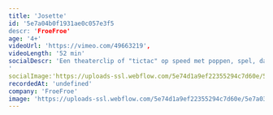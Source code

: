 ```yaml
---
title: 'Josette'
id: '5e7a04b0f1931ae0c057e3f5
descr: 'FroeFroe'
age: '4+'
videoUrl: 'https://vimeo.com/49663219',
videoLength: '52 min'
socialDescr: 'Een theaterclip of "tictac" op speed met poppen, spel, dans en weinig woorden. In zijn wereldvermaarde absurdistische stijl pende Ionesco ooit “4 verhalen voor Josette” neer. Ionesco zou deze voorstelling de max vinden, grappig absurd en schoon. Een voorstelling voor jong en oud. Volgens Ruy Vidal de ideale stimulans om kinderen te wapenen tegen al het boerenbedrog, misleidende valstrikken en geheimhoudingen in naam van het gezond verstand!
'
socialImage:'https://uploads-ssl.webflow.com/5e74d1a9ef22355294c7d60e/5e7a0399c9167c7d17c3236e_FroeFroe_josette.jpg'
recordedAt: 'undefined'
company: 'FroeFroe'
image: 'https://uploads-ssl.webflow.com/5e74d1a9ef22355294c7d60e/5e7a0399c9167c7d17c3236e_FroeFroe_josette.jpg'
---
```

